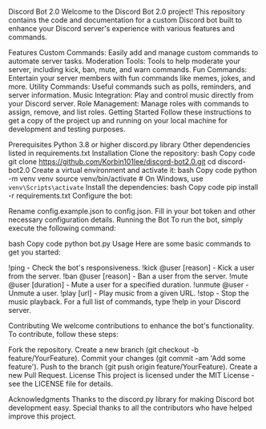 Discord Bot 2.0
Welcome to the Discord Bot 2.0 project! This repository contains the code and documentation for a custom Discord bot built to enhance your Discord server's experience with various features and commands.

Features
Custom Commands: Easily add and manage custom commands to automate server tasks.
Moderation Tools: Tools to help moderate your server, including kick, ban, mute, and warn commands.
Fun Commands: Entertain your server members with fun commands like memes, jokes, and more.
Utility Commands: Useful commands such as polls, reminders, and server information.
Music Integration: Play and control music directly from your Discord server.
Role Management: Manage roles with commands to assign, remove, and list roles.
Getting Started
Follow these instructions to get a copy of the project up and running on your local machine for development and testing purposes.

Prerequisites
Python 3.8 or higher
discord.py library
Other dependencies listed in requirements.txt
Installation
Clone the repository:
bash
Copy code
git clone https://github.com/Korbin101lee/discord-bot2.0.git
cd discord-bot2.0
Create a virtual environment and activate it:
bash
Copy code
python -m venv venv
source venv/bin/activate  # On Windows, use `venv\Scripts\activate`
Install the dependencies:
bash
Copy code
pip install -r requirements.txt
Configure the bot:

Rename config.example.json to config.json.
Fill in your bot token and other necessary configuration details.
Running the Bot
To run the bot, simply execute the following command:

bash
Copy code
python bot.py
Usage
Here are some basic commands to get you started:

!ping - Check the bot's responsiveness.
!kick @user [reason] - Kick a user from the server.
!ban @user [reason] - Ban a user from the server.
!mute @user [duration] - Mute a user for a specified duration.
!unmute @user - Unmute a user.
!play [url] - Play music from a given URL.
!stop - Stop the music playback.
For a full list of commands, type !help in your Discord server.

Contributing
We welcome contributions to enhance the bot's functionality. To contribute, follow these steps:

Fork the repository.
Create a new branch (git checkout -b feature/YourFeature).
Commit your changes (git commit -am 'Add some feature').
Push to the branch (git push origin feature/YourFeature).
Create a new Pull Request.
License
This project is licensed under the MIT License - see the LICENSE file for details.

Acknowledgments
Thanks to the discord.py library for making Discord bot development easy.
Special thanks to all the contributors who have helped improve this project.
